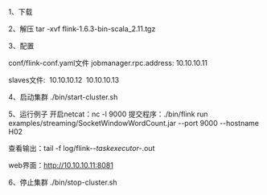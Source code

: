 1、下载

2、解压
tar -xvf flink-1.6.3-bin-scala_2.11.tgz

3、配置

conf/flink-conf.yaml文件
jobmanager.rpc.address: 10.10.10.11

slaves文件:
​	10.10.10.12
​	10.10.10.13

4、启动集群
./bin/start-cluster.sh

5、运行例子
开启netcat：nc -l 9000
提交程序：./bin/flink run examples/streaming/SocketWindowWordCount.jar --port 9000 --hostname H02

查看输出：tail -f log/flink-*-taskexecutor-*.out

web界面：http://10.10.10.11:8081

6、停止集群
./bin/stop-cluster.sh
